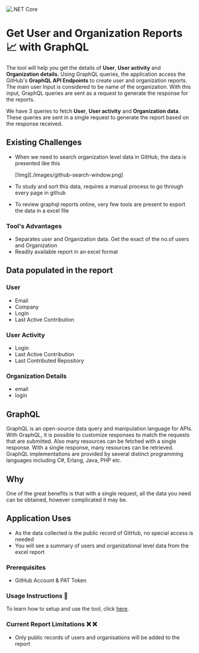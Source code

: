 ![.NET Core](https://github.com/CanarysAutomations/report-builder/workflows/.NET%20Core/badge.svg)

# Get User and Organization Reports 📈 with GraphQL
 
The tool will help you get the details of **User**, **User activity** and **Organization details.** Using GraphQL queries, the application access the GitHub's **GraphQL API Endpoints** to create user and organization reports. The main user Input is considered to be name of the organization. With this input, GraphQL queries are sent as a request to generate the response for the reports.

We have 3 queries to fetch **User**, **User activity** and **Organization data**. These queries are sent in a single request to generate the report based on the response received.

## Existing Challenges

- When we need to search organization level data in GitHub, the data is presented like this

  [!img][./images/github-search-window.png]

- To study and sort this data, requires a manual process to go through every page in github
- To review graphql reports online, very few tools are present to export the data in a excel file

### Tool's Advantages

- Separates user and Organization data. Get the exact of the no.of users and Organization
- Readily available report in an excel format

## Data populated in the report

### User

- Email
- Company
- Login
- Last Active Contribution

### User Activity

- Login
- Last Active Contribution
- Last Contributed Repository

### Organization Details

- email
- login

## GraphQL

GraphQL is an open-source data query and manipulation language for APIs. With GraphQL, it is possible to customize responses to match the requests that are submitted. Also many resources can be fetched with a single response. With a single response, many resources can be retrieved. GraphQL implementations are provided by several distinct programming languages including C#, Erlang, Java, PHP etc.

## Why

One of the great benefits is that with a single request, all the data you need can be obtained, however complicated it may be.

## Application Uses

 - As the data collected is the public record of GitHub, no special access is needed
 - You will see a summary of users and organizational level data from the excel report

### Prerequisites

 - GitHub Account & PAT Token
 
### Usage Instructions :memo:

To learn how to setup and use the tool, click [here](https://github.com/CanarysAutomations/report-builder/wiki).

### Current Report Limitations :x: :x:

- Only public records of users and organisations will be added to the report
    




